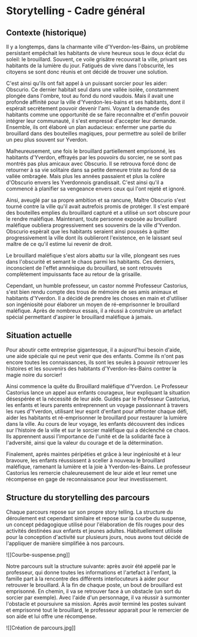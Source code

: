 # Storytelling  - Cadre général

## Contexte (historique)

Il y a longtemps, dans la charmante ville d'Yverdon-les-Bains, un problème persistant empêchait les habitants de vivre heureux sous le doux éclat du soleil: le brouillard. Souvent, ce voile grisâtre recouvrait  la ville, privant ses habitants de la lumière du jour. Fatigués de vivre dans l'obscurité, les citoyens se sont donc réunis et ont décidé de trouver une solution.

C'est ainsi qu'ils ont fait appel à un puissant sorcier pour les aider: Obscurio. Ce dernier habitait seul dans une vallée isolée, constamment plongée dans l'ombre, tout au fond du nord vaudois. Mais il avait une profonde affinité pour la ville d'Yverdon-les-bains et ses habitants, dont il espérait secrètement pouvoir devenir l'ami. Voyant la demande des habitants comme une opportunité de se faire reconnaître et d'enfin pouvoir intégrer leur communauté, il s'est empressé d'accepter leur demande. Ensemble, ils ont élaboré un plan audacieux: enfermer une partie du brouillard dans des bouteilles magiques, pour permettre au soleil de briller un peu plus souvent sur Yverdon.

Malheureusement, une fois le brouillard partiellement emprisonné, les habitants d'Yverdon, effrayés par les pouvoirs du sorcier, ne se sont pas montrés pas plus amicaux avec Obscurio. Il se retrouva forcé donc de retourner à sa vie solitaire dans sa petite demeure triste au fond de sa vallée ombragée. Mais plus les années passaient et plus la colère d'Obscurio envers les Yverdonnois grandissait. C'est ainsi qu'il a commencé à planifier sa vengeance envers ceux qui l'ont rejeté et ignoré. 

Ainsi, aveuglé par sa propre ambition et sa rancune, Maître Obscurio s'est tourné contre la ville qu'il avait autrefois promis de protéger. Il s'est emparé des bouteilles emplies du brouillard capturé et a utilisé un sort obscure pour le rendre maléfique. Maintenant, toute personne exposée au brouillard maléfique oubliera progressivement ses souvenirs de la ville d'Yverdon. Obscurio espèrait que les habitants seraient ainsi poussés à quitter progressivement la ville dont ils oublieront l'existence, en le laissant seul maître de ce qu'il estime lui revenir de droit. 

Le brouillard maléfique s'est alors abattu sur la ville, plongeant ses rues dans l'obscurité et semant le chaos parmi les habitants. Ces derniers, inconscient de l'effet amnésique du brouillard, se sont retrouvés complètement impuissants face au retour de la grisaille. 

Cependant, un humble professeur, un castor nommé Professeur Castorius, s'est bien rendu compte des trous de mémoire de ses amis animaux et habitants d'Yverdon. Il a décidé de prendre les choses en main et d'utiliser son ingéniosité pour élaborer un moyen de ré-emprisonner le brouillard maléfique. Après de nombreux essais, il a réussi à construire un artefact spécial permettant d'aspirer le brouillard maléfique à jamais. 

## Situation actuelle

Pour aboutir cette entreprise gigantesque, il a aujourd'hui besoin d'aide, une aide spéciale qui ne peut venir que des enfants. Comme ils n'ont pas encore toutes les connaissances, ils sont les seules à pouvoir retrouver les histoires et les souvenirs des habitants d'Yverdon-les-Bains contrer la magie noire du sorcier! 

Ainsi commence la quête du Brouillard maléfique d'Yverdon. Le Professeur Castorius lance un appel aux enfants courageux, leur expliquant la situation désespérée et la nécessité de leur aide. Guidés par le Professeur Castorius, les enfants et leurs parents entreprennent un voyage passionnant à travers les rues d'Yverdon, utilisant leur esprit d'enfant pour affronter chaque défi, aider les habitants et ré-emprisonner le brouillard pour restaurer la lumière dans la ville. Au cours de leur voyage, les enfants découvrent des indices sur l'histoire de la ville et sur le sorcier maléfique qui a déclenché ce chaos. Ils apprennent aussi l'importance de l'unité et de la solidarité face à l'adversité, ainsi que la valeur du courage et de la détermination.

Finalement, après maintes péripéties et grâce à leur ingéniosité et à leur bravoure, les enfants réussissent à sceller à nouveau le brouillard maléfique, ramenant la lumière et la joie à Yverdon-les-Bains. Le professeur Castorius les remercie chaleureusement de leur aide et leur remet une récompense en gage de reconnaissance pour leur investissement. 

## Structure du storytelling des parcours

Chaque parcours repose sur son propre story telling. La structure du déroulement est cependant similaire et repose sur la courbe du suspense, un concept pédagogique utilisé pour l'élaboration de fils rouges pour des activités destinées aux enfants et jeunes adultes. Habituellement utilisée pour la conception d'activité sur plusieurs jours, nous avons tout décidé de l'appliquer de manière simplifiée à nos parcours. 

![[Courbe-suspense.png]]

Notre parcours suit la structure suivante: après avoir été appelé par le professeur, qui donne toutes les informations et l'artefact à l'enfant, la famille part à la rencontre des différents interlocuteurs à aider pour retrouver le brouillard. À la fin de chaque poste, un bout de brouillard est emprisonné. En chemin, il va se retrouver face à un obstacle (un sort du sorcier par exemple). Avec l'aide d'un personnage, il va réussir à surmonter l'obstacle et poursuivre sa mission. Après avoir terminé les postes suivant et emprisonné tout le brouillard, le professeur apparait pour le remercier de son aide et lui offre une récompense. 

![[Création de parcours.jpg]]